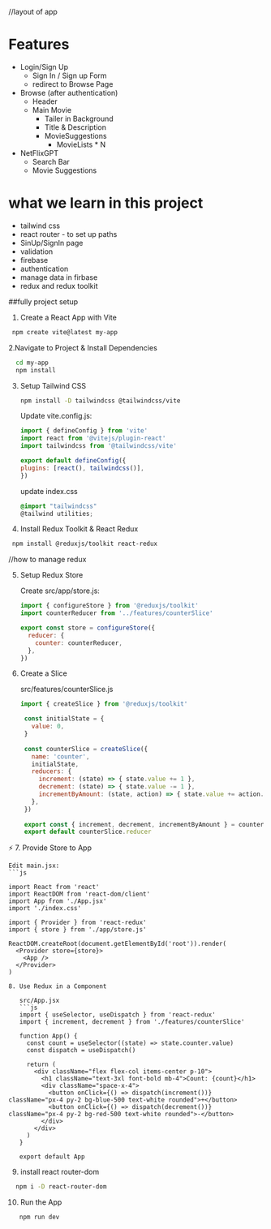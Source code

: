 //layout of app
# Features
- Login/Sign Up
  - Sign In / Sign up Form
  - redirect to Browse Page
- Browse (after authentication)
  - Header
  - Main Movie
    - Tailer in Background
    - Title & Description
    - MovieSuggestions
      - MovieLists * N
- NetFlixGPT
  - Search Bar
  - Movie Suggestions


# what we learn in this project
  - tailwind css
  - react router - to set up paths
  - SinUp/SignIn page
  - validation
  - firebase
  - authentication
  - manage data in firbase
  - redux and redux toolkit



##fully project setup

1. Create a React App with Vite
  ```bash
   npm create vite@latest my-app
   ```

2.Navigate to Project & Install Dependencies
 ```bash
   cd my-app
   npm install
   ```
3. Setup Tailwind CSS
   ```bash
   npm install -D tailwindcss @tailwindcss/vite
   ```

   Update vite.config.js:
   ```js
   import { defineConfig } from 'vite'
   import react from '@vitejs/plugin-react'
   import tailwindcss from '@tailwindcss/vite'

   export default defineConfig({
   plugins: [react(), tailwindcss()],
   })
   ```

   update index.css
   ```css
   @import "tailwindcss"
   @tailwind utilities;
   ```
  
4. Install Redux Toolkit & React Redux
  ```bash
   npm install @reduxjs/toolkit react-redux
   ```


   //how to manage redux

5. Setup Redux Store

    Create src/app/store.js:
    ```js
    import { configureStore } from '@reduxjs/toolkit'
    import counterReducer from '../features/counterSlice'
    
    export const store = configureStore({
      reducer: {
        counter: counterReducer,
      },
    })
    ```

6. Create a Slice

    src/features/counterSlice.js
    ```js
    import { createSlice } from '@reduxjs/toolkit'

     const initialState = {
       value: 0,
     }
     
     const counterSlice = createSlice({
       name: 'counter',
       initialState,
       reducers: {
         increment: (state) => { state.value += 1 },
         decrement: (state) => { state.value -= 1 },
         incrementByAmount: (state, action) => { state.value += action.payload },
       },
     })
     
     export const { increment, decrement, incrementByAmount } = counterSlice.actions
     export default counterSlice.reducer
    ```
⚡ 7. Provide Store to App

    Edit main.jsx:
    ```js
    
    import React from 'react'
    import ReactDOM from 'react-dom/client'
    import App from './App.jsx'
    import './index.css'
    
    import { Provider } from 'react-redux'
    import { store } from './app/store.js'
    
    ReactDOM.createRoot(document.getElementById('root')).render(
      <Provider store={store}>
        <App />
      </Provider>
    )
```
8. Use Redux in a Component

   src/App.jsx
   ```js
   import { useSelector, useDispatch } from 'react-redux'
   import { increment, decrement } from './features/counterSlice'
   
   function App() {
     const count = useSelector((state) => state.counter.value)
     const dispatch = useDispatch()
   
     return (
       <div className="flex flex-col items-center p-10">
         <h1 className="text-3xl font-bold mb-4">Count: {count}</h1>
         <div className="space-x-4">
           <button onClick={() => dispatch(increment())} className="px-4 py-2 bg-blue-500 text-white rounded">+</button>
           <button onClick={() => dispatch(decrement())} className="px-4 py-2 bg-red-500 text-white rounded">-</button>
         </div>
       </div>
     )
   }
   
   export default App
   ```

9. install react router-dom
 ```bash
   npm i -D react-router-dom
   ```

10. Run the App
```bash
   npm run dev
   ```

         




